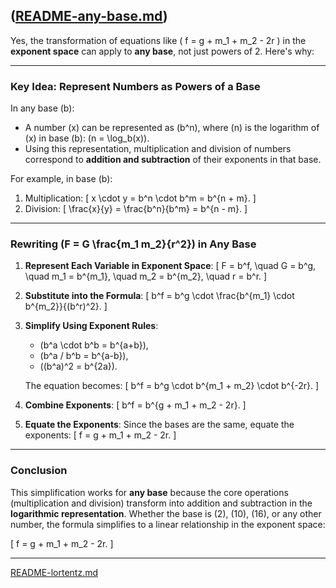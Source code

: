 ([README-any-base.md](https://t2m.io/c0ec7AD))
---
Yes, the transformation of equations like \( f = g + m_1 + m_2 - 2r \) in the **exponent space** can apply to **any base**, not just powers of 2. Here's why:

---

### **Key Idea: Represent Numbers as Powers of a Base**
In any base \(b\):
- A number \(x\) can be represented as \(b^n\), where \(n\) is the logarithm of \(x\) in base \(b\): \(n = \log_b(x)\).
- Using this representation, multiplication and division of numbers correspond to **addition and subtraction** of their exponents in that base.

For example, in base \(b\):
1. Multiplication:
   \[
   x \cdot y = b^n \cdot b^m = b^{n + m}.
   \]
2. Division:
   \[
   \frac{x}{y} = \frac{b^n}{b^m} = b^{n - m}.
   \]

---

### **Rewriting \(F = G \frac{m_1 m_2}{r^2}\) in Any Base**

1. **Represent Each Variable in Exponent Space**:
   \[
   F = b^f, \quad G = b^g, \quad m_1 = b^{m_1}, \quad m_2 = b^{m_2}, \quad r = b^r.
   \]

2. **Substitute into the Formula**:
   \[
   b^f = b^g \cdot \frac{b^{m_1} \cdot b^{m_2}}{(b^r)^2}.
   \]

3. **Simplify Using Exponent Rules**:
   - \(b^a \cdot b^b = b^{a+b}\),
   - \(b^a / b^b = b^{a-b}\),
   - \((b^a)^2 = b^{2a}\).

   The equation becomes:
   \[
   b^f = b^g \cdot b^{m_1 + m_2} \cdot b^{-2r}.
   \]

4. **Combine Exponents**:
   \[
   b^f = b^{g + m_1 + m_2 - 2r}.
   \]

5. **Equate the Exponents**:
   Since the bases are the same, equate the exponents:
   \[
   f = g + m_1 + m_2 - 2r.
   \]

---

### **Conclusion**
This simplification works for **any base** because the core operations (multiplication and division) transform into addition and subtraction in the **logarithmic representation**. Whether the base is \(2\), \(10\), \(16\), or any other number, the formula simplifies to a linear relationship in the exponent space:

\[
f = g + m_1 + m_2 - 2r.
\]


---

[README-lortentz.md](https://t2m.io/TQbtZRJ)
